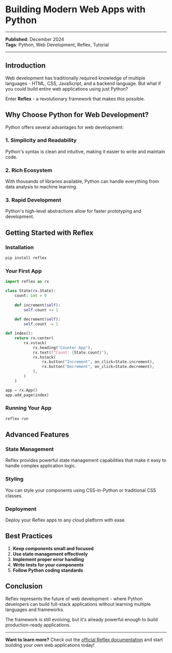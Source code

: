 # Building Modern Web Apps with Python

---

**Published**: December 2024  
**Tags**: Python, Web Development, Reflex, Tutorial

---

## Introduction

Web development has traditionally required knowledge of multiple languages - HTML, CSS, JavaScript, and a backend language. But what if you could build entire web applications using just Python?

Enter **Reflex** - a revolutionary framework that makes this possible.

## Why Choose Python for Web Development?

Python offers several advantages for web development:

### 1. Simplicity and Readability
Python's syntax is clean and intuitive, making it easier to write and maintain code.

### 2. Rich Ecosystem
With thousands of libraries available, Python can handle everything from data analysis to machine learning.

### 3. Rapid Development
Python's high-level abstractions allow for faster prototyping and development.

## Getting Started with Reflex

### Installation

```bash
pip install reflex
```

### Your First App

```python
import reflex as rx

class State(rx.State):
    count: int = 0
    
    def increment(self):
        self.count += 1
    
    def decrement(self):
        self.count -= 1

def index():
    return rx.center(
        rx.vstack(
            rx.heading("Counter App"),
            rx.text(f"Count: {State.count}"),
            rx.hstack(
                rx.button("Increment", on_click=State.increment),
                rx.button("Decrement", on_click=State.decrement),
            ),
        )
    )

app = rx.App()
app.add_page(index)
```

### Running Your App

```bash
reflex run
```

## Advanced Features

### State Management
Reflex provides powerful state management capabilities that make it easy to handle complex application logic.

### Styling
You can style your components using CSS-in-Python or traditional CSS classes.

### Deployment
Deploy your Reflex apps to any cloud platform with ease.

## Best Practices

1. **Keep components small and focused**
2. **Use state management effectively**
3. **Implement proper error handling**
4. **Write tests for your components**
5. **Follow Python coding standards**

## Conclusion

Reflex represents the future of web development - where Python developers can build full-stack applications without learning multiple languages and frameworks.

The framework is still evolving, but it's already powerful enough to build production-ready applications.

---

**Want to learn more?** Check out the [official Reflex documentation](https://reflex.dev) and start building your own web applications today!
